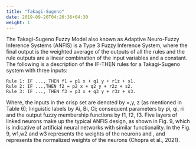 ```yaml
---
title: "Takagi-Sugeno"
date: 2019-09-20T04:20:36+04:30
weight: 1
---
```


The Takagi-Sugeno Fuzzy Model also known as Adaptive Neuro-Fuzzy Inference Systems (ANFIS) is a Type 3 Fuzzy Inference System, where the final output is the weighted average of the outputs of all the rules and the rule outputs are a linear combination of the input variables and a constant. The following is a description of the IF-THEN rules for a Takagi-Sugeno system with three inputs:

```plaintext
Rule 1: IF ..., THEN f1 = p1 x + q1 y + r1z + s1.
Rule 2: IF ...,THEN f2 = p2 x + q2 y + r2z + s2.
Rule 3: IF ..., THEN f3 = p3 x + q3 y + r3z + s3.
```

Where, the inputs in the crisp set are denoted by ×,y, z (as mentioned in Table 6); linguistic labels by Ai, Bi, Ci; consequent parameters by pi, qi, ri and the output fuzzy membership functions by f1, f2, f3.
Five layers of linked neurons make up the typical ANFIS design, as shown in Fig. 9, which is indicative of artificial neural networks with similar functionality. In the Fig. 9, w1,w2 and w3 represents the weights of the neurons and ,  and  represents the normalized weights of the neurons (Chopra et al., 2021).